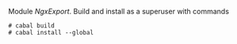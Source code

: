 Module *NgxExport*. Build and install as a superuser with commands

```ShellSession
# cabal build
# cabal install --global
```

